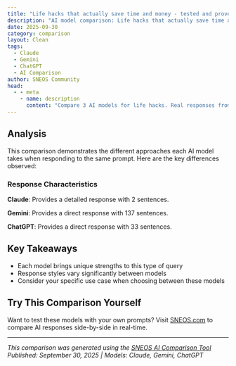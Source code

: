 ```yaml
---
title: "Life hacks that actually save time and money - tested and proven"
description: "AI model comparison: Life hacks that actually save time and money - tested and proven..."
date: 2025-09-30
category: comparison
layout: Clean
tags:
  - Claude
  - Gemini
  - ChatGPT
  - AI Comparison
author: SNEOS Community
head:
  - - meta
    - name: description
      content: "Compare 3 AI models for life hacks. Real responses from Claude, Gemini, ChatGPT with detailed analysis."
---
```


<ChatComparison
  title="Life hacks that actually save time and money - tested and proven"
  prompt="Life hacks that actually save time and money - tested and proven"
  :responses='{
    "Claude": "# Proven Time \u0026 Money-Saving Life Hacks\n\n## **Financial Hacks**\n\n### Banking \u0026 Bills\n- **Automate everything**: Set up auto-pay for utilities, subscriptions, and recurring bills (saves 2-3 hours monthly \u002B prevents late fees)\n- **Use the 24-hour rule**: Wait a day before non-essential purchases over $50 (reduces impulse buying by ~40%)\n- **Negotiate annually**: Call insurance, phone, and internet providers yearly for better rates (average savings: $300-500/year)\n\n### Shopping\n- **Price-match at checkout**: Most major retailers honor competitors\u0027 prices without needing to shop around\n- **Buy generic medications**: Same active ingredients, 80-90% cheaper than brand names\n- **Shop your insurance annually**: Spending 1 hour comparing can save $500\u002B on auto/home insurance\n\n## **Time-Saving Hacks**\n\n### Daily Routines\n- **Batch similar tasks**: Do all calls/emails in designated blocks rather than throughout the day\n- **Prep tomorrow tonight**: Lay out clothes, pack lunch, charge devices (saves 15-20 minutes each morning)\n- **Use voice-to-text**: 3x faster than typing for messages and notes\n\n### Household\n- **Clean as you cook**: Wash dishes while food cooks instead of after eating\n- **One-touch rule**: Handle mail, emails, and documents once\u2014decide immediately to act, file, or toss\n- **Meal prep Sunday**: 2-3 hours of prep saves 45\u002B minutes daily during the week\n\n## **Tech \u0026 Productivity**\n\n- **Keyboard shortcuts**: Learn 5-10 for your most-used apps (saves hours weekly)\n- **Password manager**: Eliminates time spent resetting forgotten passwords\n- **Calendar blocking**: Schedule focused work time to avoid constant task-switching\n\n## **Transportation**\n- **Fill up at Costco/Sam\u0027s**: Consistently 10-20\u00A2 cheaper per gallon\n- **Use navigation apps always**: Even on familiar routes to avoid traffic delays\n- **Maintain your car**: Regular oil changes and tire pressure checks prevent expensive repairs\n\n**Bottom line**: These aren\u0027t revolutionary, but they\u0027re proven to work when implemented consistently. Start with 2-3 that fit your lifestyle best.",
    "Gemini": "Okay, let\u0027s dive into tested and proven life hacks that actually save time and money. I\u0027ll break them down into categories for easy browsing.\n\n**I.  Kitchen \u0026 Food Savings**\n\n*   **1.  Plan Your Meals:**\n    *   **How it Saves:** Reduces impulse purchases, food waste, and decision fatigue during the week.\n    *   **How to Test:** Dedicate 30 minutes each week to plan meals and make a grocery list based on those meals.\n    *   **Proven:** Studies show that meal planning can save up to 25% on your food bill and reduce food waste by 30%.\n    *   **Bonus:** Check what you already have in your pantry, fridge and freezer and plan accordingly.\n\n*   **2.  Embrace Batch Cooking/Freezing:**\n    *   **How it Saves:**  Cook once, eat multiple times.  Reduces cooking time on busy weeknights. Freezing prevents food spoilage.\n    *   **How to Test:** Make a large batch of soup, chili, or pasta sauce on the weekend. Divide it into containers and freeze portions for future meals.\n    *   **Proven:** Significantly cuts down on takeout/convenience food spending and meal prep time.\n\n*   **3.  Store Food Properly:**\n    *   **How it Saves:** Extends the life of your produce and reduces food waste.\n    *   **How to Test:** Learn the proper storage methods for common fruits and vegetables (e.g., store asparagus upright in water, wrap celery in foil, keep potatoes and onions in a dark, cool place).\n    *   **Proven:**  Proper storage can double or triple the lifespan of some produce items, saving you from throwing away spoiled food.\n\n*   **4.  Coffee At Home:**\n    *   **How it Saves:**  Avoids daily coffee shop purchases.\n    *   **How to Test:** Calculate how much you spend on coffee each week/month.  Invest in a coffee maker and good-quality beans. Brew your own at home.\n    *   **Proven:**  A daily $5 coffee adds up to a significant expense over the year.\n\n*   **5.  Grow Some Food:**\n    *   **How it Saves:** Reduces the need to buy produce, especially herbs.\n    *   **How to Test:** Start with a small herb garden (basil, mint, parsley).\n    *   **Proven:** Even a small garden can save a noticeable amount on your grocery bill, especially with expensive herbs.\n\n*   **6.  Make Your Own Cleaning Solutions:**\n    *   **How it Saves:** Avoids buying expensive store-bought cleaners.\n    *   **How to Test:** Try making a multi-purpose cleaner with vinegar and water or baking soda paste.\n    *   **Proven:** Inexpensive, effective, and eco-friendly alternatives to commercial cleaners.\n\n*   **7.  Shop Your Pantry First:**\n    *   **How it Saves:** Prevents buying duplicates and helps use up food before it expires.\n    *   **How to Test:** Before grocery shopping, create meals using items you already have.\n    *   **Proven:** Reduces food waste and helps manage your inventory.\n\n*   **8.  Repurpose Leftovers:**\n    *   **How it Saves:**  Prevents food waste and creates new meals.\n    *   **How to Test:** Turn leftover cooked chicken into chicken salad, rice into fried rice, or roasted vegetables into a soup.\n    *   **Proven:** Reduces waste and provides creative meal options.\n\n*   **9. Freeze Vegetable Scraps for Broth:**\n     * **How it Saves:** Turns waste into a useful ingredient and avoid buying ready made broth.\n     * **How to Test:** Keep a bag in your freezer for carrot peels, onion skins, celery ends, etc. Once the bag is full, simmer with water and strain for homemade vegetable broth.\n     * **Proven:** Reduces waste and is healthier and cheaper than store-bought broth.\n\n**II.  Home \u0026 Personal Care Savings**\n\n*   **1.  Line Dry Clothes:**\n    *   **How it Saves:** Reduces electricity consumption from the dryer.\n    *   **How to Test:** Hang clothes outside or on a drying rack inside.\n    *   **Proven:**  Dryers are energy hogs. Line drying is free!\n\n*   **2.  Use LED Bulbs:**\n    *   **How it Saves:** LED bulbs use significantly less energy than incandescent bulbs.\n    *   **How to Test:** Replace incandescent bulbs with LED bulbs as they burn out.\n    *   **Proven:**  LED bulbs last much longer and save money on electricity bills.\n\n*   **3.  Unplug Electronics When Not in Use:**\n    *   **How it Saves:** Reduces \u0022phantom load\u0022 energy consumption.\n    *   **How to Test:** Unplug chargers and appliances when not actively in use.\n    *   **Proven:**  Even when turned off, many electronics still draw power.\n\n*   **4.  DIY Cleaning Products:**\n    *   **How it Saves:**  Reduces the need to buy expensive cleaning supplies.\n    *   **How to Test:** Use baking soda and vinegar to clean drains, white vinegar to clean windows, etc.\n    *   **Proven:**  Simple, effective, and cheaper than commercial cleaning products.\n\n*   **5.  Reusable Bags/Containers:**\n    *   **How it Saves:** Avoids paying for disposable bags.\n    *   **How to Test:** Bring reusable bags to the grocery store and use reusable containers for leftovers.\n    *   **Proven:** Reduces waste and saves money on bag fees.\n\n*   **6.  Haircut Savings:**\n    *   **How it Saves:** Reduces the cost of hair styling, or hair cuts from salons.\n    *   **How to Test:** Wash your hair at night, air dry it, and style it in the morning, so it lasts all day. Or learn to cut your own, or your family\u0027s hair.\n    *   **Proven:** Reduces the expense of regular salon visits.\n\n*   **7.  Detergent Hack**\n    *   **How it Saves:** Makes liquid laundry soap last longer without losing effectiveness.\n    *   **How to Test:** Cut your laundry detergent with water and add a little baking soda to increase cleaning power.\n    *   **Proven:** Your detergent will last longer and you\u0027ll spend less money on laundry.\n\n**III.  Transportation \u0026 Commuting Savings**\n\n*   **1.  Bike or Walk When Possible:**\n    *   **How it Saves:** Reduces gas consumption and wear and tear on your car.\n    *   **How to Test:**  Bike or walk for short errands and commutes when feasible.\n    *   **Proven:**  Reduces transportation costs and promotes physical activity.\n\n*   **2.  Car Pool:**\n    *   **How it Saves:** Share gas and parking costs with others.\n    *   **How to Test:**  Arrange carpools with coworkers or neighbors.\n    *   **Proven:**  Reduces individual transportation expenses.\n\n*   **3.  Maintain Your Vehicle:**\n    *   **How it Saves:**  Prevents costly repairs down the line.\n    *   **How to Test:**  Follow the recommended maintenance schedule in your car\u0027s owner\u0027s manual.\n    *   **Proven:**  Regular maintenance extends the life of your car and avoids major repairs.\n\n*   **4. Check Tire Pressure:**\n     * **How it Saves:** Improves gas mileage.\n     * **How to Test:** Ensure that your car tires are at the right pressure.\n     * **Proven:** Better gas mileage means less frequent trips to the gas station.\n\n**IV. Entertainment Savings**\n\n*   **1.  Take Advantage of Free Events:**\n    *   **How it Saves:** Provides entertainment without spending money.\n    *   **How to Test:**  Look for free concerts, festivals, and museum days in your area.\n    *   **Proven:**  Many communities offer free or low-cost entertainment options.\n\n*   **2.  Borrow from the Library:**\n    *   **How it Saves:** Avoids buying books, movies, and music.\n    *   **How to Test:**  Get a library card and borrow materials.\n    *   **Proven:**  A great way to access entertainment and information for free.\n\n*   **3.  Cook at Home for Date Night:**\n    *   **How it Saves:** Avoids expensive restaurant bills.\n    *   **How to Test:**  Prepare a special meal at home instead of going out to eat.\n    *   **Proven:**  A more intimate and affordable date night option.\n\n*   **4. Rotate Streaming Services**\n    *   **How it Saves:** Keeps your entertainment budget under control.\n    *   **How to Test:** Subscribe to a streaming service to watch everything you want and cancel when you\u0027re done. Resubscribe at a later date when there are new shows you want to watch.\n    *   **Proven:** If you\u0027re not consuming content, there is no sense in paying for a service.\n\n**V. Health \u0026 Wellness Savings**\n\n*   **1. Drink Water:**\n    *   **How it Saves:** Water is essential, better for you, and cheaper than buying other beverages.\n    *   **How to Test:**  Avoid buying soda, juices, and expensive bottled water.\n    *   **Proven:** Saves money and promotes better health.\n\n*   **2. Exercise at Home:**\n    *   **How it Saves:** Avoid gym memberships.\n    *   **How to Test:** Follow free workout videos online.\n    *   **Proven:** No gym fees and you can exercise on your own schedule.\n\n**General Tips:**\n\n*   **Track Your Spending:** Use a budgeting app or spreadsheet to track your income and expenses to identify areas where you can save money.\n*   **Automate Savings:** Set up automatic transfers from your checking account to a savings account each month.\n*   **Negotiate Bills:**  Call your service providers (internet, cable, insurance) and negotiate lower rates.  Politely ask if there are any discounts available.\n*   **Shop Around:** Compare prices before making major purchases. Use price comparison websites and look for coupons and discounts.\n*   **Buy in Bulk (When It Makes Sense):** For non-perishable items you use regularly, buying in bulk can often save you money, but be sure to compare unit prices and ensure you\u0027ll actually use the product before it expires.\n*   **Use Cashback Apps/Websites:** Apps like Rakuten or Honey offer cashback on online purchases.\n*   **Review subscriptions:** Review what subscriptions you have and cancel those that aren\u0027t worth it.\n*   **Don\u0027t buy things just because they are on sale:** This is the most important piece of advice. Don\u0027t fall into the trap of buying things just because they\u0027re marked down. Consider whether you truly need the item before making a purchase.\n\nThese hacks are all about making small, sustainable changes that add up over time. Good luck saving time and money!\n",
    "ChatGPT": "Sure! Here are some life hacks that have been tested and proven to save both time and money:\n\n### 1. Meal Planning and Prep\n- **How it saves:** Planning your meals for the week and prepping ingredients in advance reduces last-minute takeout orders and food waste.\n- **Tips:** Cook in batches, use reusable containers, and freeze portions.\n\n### 2. Use Smart Grocery Lists\n- **How it saves:** Apps or digital lists help avoid impulse buys and remind you of what you already have, reducing food and money waste.\n- **Tips:** Stick to your list and shop after eating to prevent unnecessary purchases.\n\n### 3. Automate Bill Payments\n- **How it saves:** Avoid late fees and save time by scheduling automatic payments for utilities, credit cards, and other recurring bills.\n- **Tips:** Monitor your accounts monthly to ensure no errors.\n\n### 4. Unsubscribe from Unnecessary Emails\n- **How it saves:** Reduces distractions and the temptation to make impulse purchases.\n- **Tips:** Use services like Unroll.Me or manually unsubscribe monthly.\n\n### 5. DIY Cleaning Products\n- **How it saves:** Homemade cleaners using vinegar, baking soda, and lemon juice cost a fraction and are often more effective and safer.\n- **Tips:** Make bulk batches to save time.\n\n### 6. Combine Errands Efficiently\n- **How it saves:** Planning routes that hit multiple errands in one trip saves gas and time.\n- **Tips:** Use map apps to optimize your route.\n\n### 7. Use Energy-Efficient Appliances and Bulbs\n- **How it saves:** Lowers electric bills significantly over time.\n- **Tips:** Replace bulbs with LED versions and unplug devices when not in use.\n\n### 8. Freeze Leftovers and Bread\n- **How it saves:** Reduces food spoilage and waste.\n- **Tips:** Label and date everything to keep track.\n\n### 9. Use Cashback and Reward Apps\n- **How it saves:** Earn money back or discounts on purchases.\n- **Tips:** Combine with sales and coupons for maximum savings.\n\n### 10. Learn Basic Repairs\n- **How it saves:** Fixing simple household or clothing issues yourself saves on service fees.\n- **Tips:** Use online tutorials to guide you.\n\n---\n\nWould you like hacks tailored to specific areas like cooking, cleaning, or budgeting?"
  }'
  published-date="13:02"
/>

## Analysis

This comparison demonstrates the different approaches each AI model takes when responding to the same prompt. Here are the key differences observed:

### Response Characteristics

**Claude**: Provides a detailed response with 2 sentences. 

**Gemini**: Provides a direct response with 137 sentences. 

**ChatGPT**: Provides a direct response with 33 sentences. 

## Key Takeaways

- Each model brings unique strengths to this type of query
- Response styles vary significantly between models
- Consider your specific use case when choosing between these models

## Try This Comparison Yourself

Want to test these models with your own prompts? Visit [SNEOS.com](https://sneos.com) to compare AI responses side-by-side in real-time.

---

*This comparison was generated using the [SNEOS AI Comparison Tool](https://sneos.com)*
*Published: September 30, 2025 | Models: Claude, Gemini, ChatGPT*
